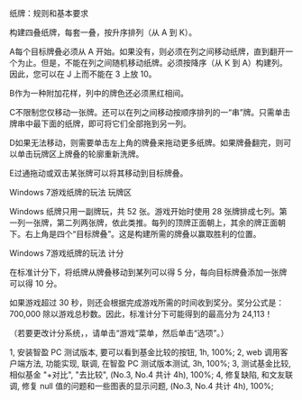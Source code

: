 纸牌：规则和基本要求

构建四叠纸牌，每套一叠，按升序排列（从 A 到 K）。

A每个目标牌叠必须从 A 开始。如果没有，则必须在列之间移动纸牌，直到翻开一个为止。但是，不能在列之间随机移动纸牌。必须按降序（从 K 到 A）构建列。因此，您可以在 J 上而不能在 3 上放 10。

B作为一种附加花样，列中的牌色还必须黑红相间。

C不限制您仅移动一张牌。还可以在列之间移动按顺序排列的一“串”牌。只需单击牌串中最下面的纸牌，即可将它们全部拖到另一列。

D如果无法移动，则需要单击左上角的牌叠来拖动更多纸牌。如果牌叠翻完，则可以单击玩牌区上牌叠的轮廓重新洗牌。

E过通拖动或双击某张牌可以将其移动到目标牌叠。

Windows 7游戏纸牌的玩法
玩牌区

Windows 纸牌只用一副牌玩，共 52 张。游戏开始时使用 28 张牌排成七列。第一列一张牌，第二列两张牌，依此类推。每列的顶牌正面朝上，其余的牌正面朝下。右上角是四个“目标牌叠”。这是构建所需的牌叠以赢取胜利的位置。


Windows 7游戏纸牌的玩法
计分

在标准计分下，将纸牌从牌叠移动到某列可以得 5 分，每向目标牌叠添加一张牌可以得 10 分。

如果游戏超过 30 秒，则还会根据完成游戏所需的时间收到奖分。奖分公式是：700,000 除以游戏总秒数。因此，标准计分下可能得到的最高分为 24,113！

（若要更改计分系统，，请单击“游戏”菜单，然后单击“选项”。）

1, 安装智盈 PC 测试版本, 要可以看到基金比较的按钮, 1h, 100%;
2, web 调用客户端方法, 功能实现, 联调, 在智盈 PC 测试版本测试, 3h, 100%;
3, 测试基金比较, 相似基金 "+对比", "去比较", (No.3, No.4 共计 4h), 100%;
4, 修复缺陷, 和文友联调, 修复 null 值的问题和一些图表的显示问题, (No.3, No.4 共计 4h), 100%;